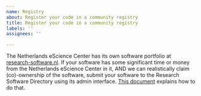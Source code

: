 ```yaml
---
name: Registry
about: Register your code in a community registry
title: Register your code in a community registry
labels: ''
assignees: ''

---
```


The Netherlands eScience Center has its own software portfolio at
  [research-software.nl](https://research-software.nl). If your software has some
  significant time or money from the Netherlands eScience Center in it, AND we can
  realistically claim (co)-ownership of the software, submit your software to the
  Research Software Directory using its admin interface. [This
  document](https://github.com/research-software-directory/research-software-directory/blob/master/docs/instruction/README.md)
  explains how to do that.
